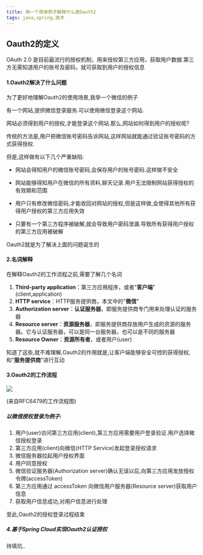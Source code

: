 ```yaml
---
title: 用一个简单例子解释什么是Oauth2
tags: java,spring,技术
---
```



## Oauth2的定义

OAuth 2.0 是目前最流行的授权机制，用来授权第三方应用，获取用户数据.第三方无需知道用户的账号及密码，就可获取到用户的授权信息



#### 1.Oauth2解决了什么问题

为了更好地理解Oauth2的使用场景,我举一个微信的例子



有一个网站,提供微信登录服务.可以使用微信登录这个网站.

网站必须得到用户的授权,才能登录这个网站.那么,网站如何得到用户的授权呢?

传统的方法是,用户把微信账号密码告诉网站,这样网站就能通过验证账号密码的方式获得授权.

但是,这样做有以下几个严重缺陷:

* 网站会得知用户的微信账号密码,会保存用户的账号密码.这样做不安全

* 网站能够得知用户在微信的所有资料,聊天记录.用户无法限制网站获得授权的有效期和范围

* 用户只有修改微信密码,才能收回对网站的授权,但是这样做,会使得其他所有获得用户授权的第三方应用失效

* 只要有一个第三方程序被破解,就会导致用户密码泄漏.导致所有获得用户授权的第三方应用被破解

  

Oauth2就是为了解决上面的问题诞生的

#### 2.名词解释

在解释Oauth2的工作流程之前,需要了解几个名词

1.  **Third-party application**：第三方应用程序，或者"**客户端**"(client,application)
2.  **HTTP service**：HTTP服务提供商，本文中的"**微信**"
4.  **Authorization server**：**认证服务器**，即服务提供商专门用来处理认证的服务器
6.  **Resource server**：**资源服务器**，即服务提供商存放用户生成的资源的服务器。它与认证服务器，可以是同一台服务器，也可以是不同的服务器
5.  **Resource Owner**：**资源所有者**，或者用户(user)



知道了这些,就不难理解,Oauth2的作用就是,让客户端能够安全可控的获得授权,和"**服务提供商**"进行互动



#### 3.Oauth2的工作流程



![](https://gitee.com/minagamiyuki/picgo-gitee/raw/master/images/20200505101432.png)

(来自RFC6479的工作流程图)



##### 以微信授权登录为例子:

1. 用户(user)访问第三方应用(client),第三方应用需要用户登录验证.用户选择微信授权登录
2. 第三方应用(client)向微信(HTTP Service)发起登录授权请求
3. 微信服务器拉起用户授权界面
4. 用户同意授权
5. 微信验证服务器(Authorization server)确认无误以后,向第三方应用发放授权令牌(accessToken)
6. 第三方应用通过 accessToken 向微信用户服务器(Resource server)获取用户信息
7. 获取用户信息成功,对用户信息进行处理

至此,Oauth2的授权登录过程结束



##### 4.基于Spring Cloud实现Oauth2认证授权

待填坑..


